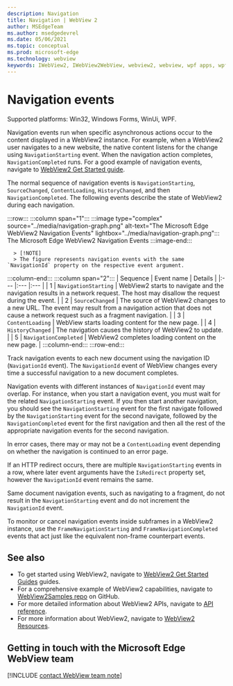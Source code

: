 ```yaml
---
description: Navigation
title: Navigation | WebView 2
author: MSEdgeTeam
ms.author: msedgedevrel
ms.date: 05/06/2021
ms.topic: conceptual
ms.prod: microsoft-edge
ms.technology: webview
keywords: IWebView2, IWebView2WebView, webview2, webview, wpf apps, wpf, edge, ICoreWebView2, ICoreWebView2Host, browser control, edge html
---
```

# Navigation events

Supported platforms: Win32, Windows Forms, WinUi, WPF.

Navigation events run when specific asynchronous actions occur to the content displayed in a WebView2 instance.  For example, when a WebView2 user navigates to a new website, the native content listens for the change using `NavigationStarting` event.  When the navigation action completes, `NavigationCompleted` runs.  For a good example of navigation events, navigate to [WebView2 Get Started guide][Webview2IndexGetStarted].

<!--todo:  Move the relevant information out of the get started guide to better focus the content and leave the most concise elements in the get started guide.  -->

The normal sequence of navigation events is `NavigationStarting`, `SourceChanged`, `ContentLoading`, `HistoryChanged`, and then `NavigationCompleted`.  The following events describe the state of WebView2 during each navigation.

:::row:::
   :::column span="1":::
      :::image type="complex" source="../media/navigation-graph.png" alt-text="The Microsoft Edge WebView2 Navigation Events" lightbox="../media/navigation-graph.png":::
         The Microsoft Edge WebView2 Navigation Events
      :::image-end:::

      > [!NOTE]
      > The figure represents navigation events with the same `NavigationId` property on the respective event argument.
   :::column-end:::
   :::column span="2":::
      | Sequence | Event name | Details |
      |:--- |:--- |:--- |
      | 1 | `NavigationStarting`  |  WebView2 starts to navigate and the navigation results in a network request.  The host may disallow the request during the event.  |
      | 2 | `SourceChanged`  |  The source of WebView2 changes to a new URL.  The event may result from a navigation action that does not cause a network request such as a fragment navigation.  |
      | 3 | `ContentLoading`  |  WebView starts loading content for the new page.  |
      | 4 | `HistoryChanged`  |  The navigation causes the history of WebView2 to update.  |
      | 5 | `NavigationCompleted`  |  WebView2 completes loading content on the new page.  |
   :::column-end:::
:::row-end:::

Track navigation events to each new document using the navigation ID \(`NavigationId` event\).  The `NavigationId` event of WebView changes every time a successful navigation to a new document completes.

 Navigation events with different instances of `NavigationId` event may overlap.  For instance, when you start a navigation event, you must wait for the related `NavigationStarting` event.  If you then start another navigation, you should see the `NavigationStarting` event for the first navigate followed by the `NavigationStarting` event for the second navigate, followed by the `NavigationCompleted` event for the first navigation and then all the rest of the appropriate navigation events for the second navigation.

 In error cases, there may or may not be a `ContentLoading` event depending on whether the navigation is continued to an error page.

 If an HTTP redirect occurs, there are multiple `NavigationStarting` events in a row, where later event arguments have the `IsRedirect` property set, however the `NavigationId` event remains the same.

 Same document navigation events, such as navigating to a fragment, do not result in the `NavigationStarting` event and do not increment the `NavigationId` event.

To monitor or cancel navigation events inside subframes in a WebView2 instance, use the `FrameNavigationStarting` and `FrameNavigationCompleted` events that act just like the equivalent non-frame counterpart events.

## See also

*   To get started using WebView2, navigate to [WebView2 Get Started Guides][Webview2IndexGetStarted] guides.
*   For a comprehensive example of WebView2 capabilities, navigate to [WebView2Samples repo][GithubMicrosoftedgeWebview2samples] on GitHub.
*   For more detailed information about WebView2 APIs, navigate to [API reference][DotnetApiMicrosoftWebWebview2WpfWebview2].
*   For more information about WebView2, navigate to [WebView2 Resources][Webview2IndexNextSteps].

## Getting in touch with the Microsoft Edge WebView team

[!INCLUDE [contact WebView team note](../includes/contact-webview-team-note.md)]

<!-- links -->

[Webview2IndexGetStarted]: ../index.md#get-started "Get started - Introduction to Microsoft Edge WebView2 | Microsoft Docs"
[Webview2IndexNextSteps]: ../index.md#next-steps "Next steps - Introduction to Microsoft Edge WebView2 | Microsoft Docs"

[DotnetApiMicrosoftWebWebview2WpfWebview2]: /dotnet/api/microsoft.web.webview2.wpf.webview2 "WebView2 Class | Microsoft Docs"

[GithubMicrosoftedgeWebview2samples]: https://github.com/MicrosoftEdge/WebView2Samples "WebView2 Samples - MicrosoftEdge/WebView2Samples | GitHub"
